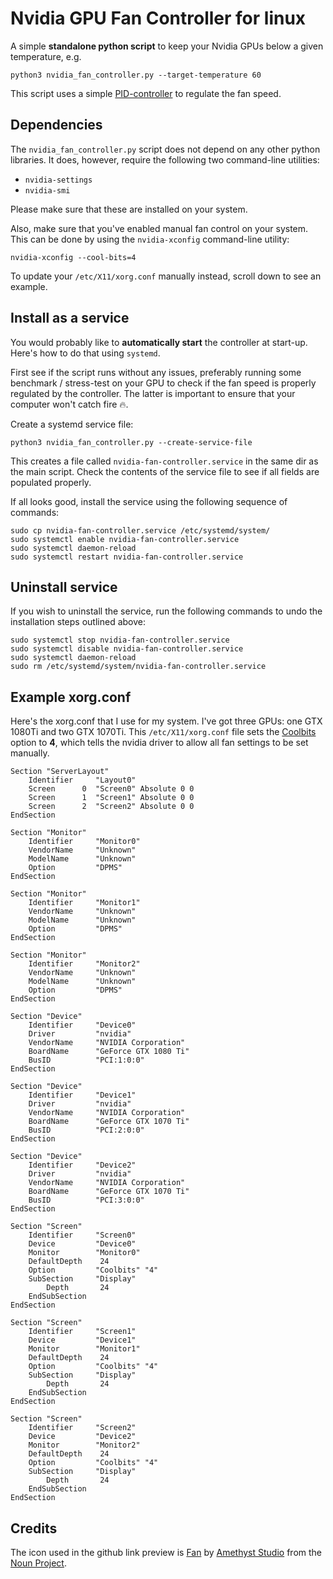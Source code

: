 # Nvidia GPU Fan Controller for linux

A simple **standalone python script** to keep your Nvidia GPUs below a given temperature, e.g.

```
python3 nvidia_fan_controller.py --target-temperature 60
```

This script uses a simple [PID-controller](https://en.wikipedia.org/wiki/PID_controller) to regulate
the fan speed.


## Dependencies

The `nvidia_fan_controller.py` script does not depend on any other python libraries. It does,
however, require the following two command-line utilities:

- `nvidia-settings`
- `nvidia-smi`

Please make sure that these are installed on your system.

Also, make sure that you've enabled manual fan control on your system. This can be done by using the
`nvidia-xconfig` command-line utility:

```
nvidia-xconfig --cool-bits=4
```

To update your `/etc/X11/xorg.conf` manually instead, scroll down to see an example.


## Install as a service

You would probably like to **automatically start** the controller at start-up. Here's how to do that
using `systemd`.

First see if the script runs without any issues, preferably running some benchmark / stress-test on
your GPU to check if the fan speed is properly regulated by the controller. The latter is important
to ensure that your computer won't catch fire 🔥.

Create a systemd service file:

```
python3 nvidia_fan_controller.py --create-service-file
```

This creates a file called `nvidia-fan-controller.service` in the same dir as the main script. Check
the contents of the service file to see if all fields are populated properly.

If all looks good, install the service using the following sequence of commands:

```
sudo cp nvidia-fan-controller.service /etc/systemd/system/
sudo systemctl enable nvidia-fan-controller.service
sudo systemctl daemon-reload
sudo systemctl restart nvidia-fan-controller.service
```


## Uninstall service

If you wish to uninstall the service, run the following commands to undo the installation steps
outlined above:

```
sudo systemctl stop nvidia-fan-controller.service
sudo systemctl disable nvidia-fan-controller.service
sudo systemctl daemon-reload
sudo rm /etc/systemd/system/nvidia-fan-controller.service
```


## Example xorg.conf

Here's the xorg.conf that I use for my system. I've got three GPUs: one GTX 1080Ti and two GTX
1070Ti. This `/etc/X11/xorg.conf` file sets the
[Coolbits](https://wiki.archlinux.org/index.php/NVIDIA/Tips_and_tricks#Overclocking_and_cooling)
option to **4**, which tells the nvidia driver to allow all fan settings to be set manually.

```
Section "ServerLayout"
    Identifier     "Layout0"
    Screen      0  "Screen0" Absolute 0 0
    Screen      1  "Screen1" Absolute 0 0
    Screen      2  "Screen2" Absolute 0 0
EndSection

Section "Monitor"
    Identifier     "Monitor0"
    VendorName     "Unknown"
    ModelName      "Unknown"
    Option         "DPMS"
EndSection

Section "Monitor"
    Identifier     "Monitor1"
    VendorName     "Unknown"
    ModelName      "Unknown"
    Option         "DPMS"
EndSection

Section "Monitor"
    Identifier     "Monitor2"
    VendorName     "Unknown"
    ModelName      "Unknown"
    Option         "DPMS"
EndSection

Section "Device"
    Identifier     "Device0"
    Driver         "nvidia"
    VendorName     "NVIDIA Corporation"
    BoardName      "GeForce GTX 1080 Ti"
    BusID          "PCI:1:0:0"
EndSection

Section "Device"
    Identifier     "Device1"
    Driver         "nvidia"
    VendorName     "NVIDIA Corporation"
    BoardName      "GeForce GTX 1070 Ti"
    BusID          "PCI:2:0:0"
EndSection

Section "Device"
    Identifier     "Device2"
    Driver         "nvidia"
    VendorName     "NVIDIA Corporation"
    BoardName      "GeForce GTX 1070 Ti"
    BusID          "PCI:3:0:0"
EndSection

Section "Screen"
    Identifier     "Screen0"
    Device         "Device0"
    Monitor        "Monitor0"
    DefaultDepth    24
    Option         "Coolbits" "4"
    SubSection     "Display"
        Depth       24
    EndSubSection
EndSection

Section "Screen"
    Identifier     "Screen1"
    Device         "Device1"
    Monitor        "Monitor1"
    DefaultDepth    24
    Option         "Coolbits" "4"
    SubSection     "Display"
        Depth       24
    EndSubSection
EndSection

Section "Screen"
    Identifier     "Screen2"
    Device         "Device2"
    Monitor        "Monitor2"
    DefaultDepth    24
    Option         "Coolbits" "4"
    SubSection     "Display"
        Depth       24
    EndSubSection
EndSection

```


## Credits

The icon used in the github link preview is
[Fan](https://thenounproject.com/term/fan/2871241) by
[Amethyst Studio](https://thenounproject.com/AmethystStudio/) from the
[Noun Project](https://thenounproject.com/).
